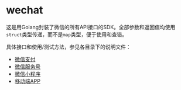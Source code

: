 # wechat

这是用Golang封装了微信的所有API接口的SDK。全部参数和返回值均使用`struct`类型传递，而不是`map`类型，便于使用和查错。

具体接口和使用/测试方法，参见各目录下的说明文件：

* [微信支付](wxpay/)
* [微信服务号](wxservice/)
* [微信小程序](wxapplet/)
* [移动端APP](wxapp/)
